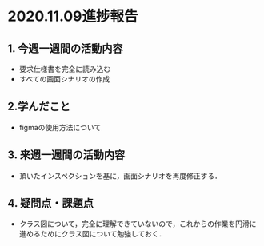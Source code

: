 # 2020.11.09進捗報告
## 1. 今週一週間の活動内容
- 要求仕様書を完全に読み込む
- すべての画面シナリオの作成
## 2.学んだこと
- figmaの使用方法について
## 3. 来週一週間の活動内容
- 頂いたインスペクションを基に，画面シナリオを再度修正する．
## 4. 疑問点・課題点
- クラス図について，完全に理解できていないので，これからの作業を円滑に進めるためにクラス図について勉強しておく．